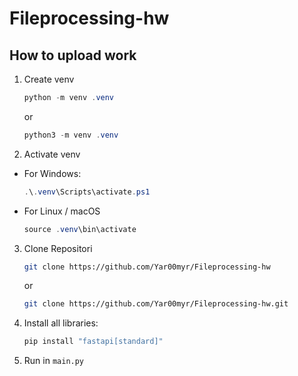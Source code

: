 # Fileprocessing-hw

## How to upload work

1. Create venv
   ```powershell
   python -m venv .venv
   ```
   or
   ```powershell
   python3 -m venv .venv
   ```

2. Activate venv
+ For Windows:
  ```powershell
  .\.venv\Scripts\activate.ps1    
  ```
+ For Linux / macOS
  ```powershell
  source .venv\bin\activate
  ```

3. Clone Repositori
   ```bash
   git clone https://github.com/Yar00myr/Fileprocessing-hw
   ```
   or 
   ```bash
   git clone https://github.com/Yar00myr/Fileprocessing-hw.git
   ```

4. Install all libraries:
   ```powershell
   pip install "fastapi[standard]"   
   ```

5. Run in `main.py`